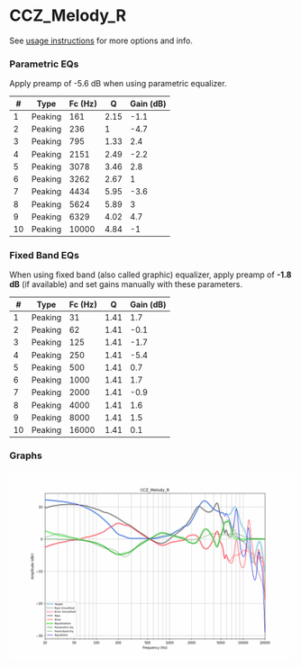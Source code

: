# CCZ_Melody_R
See [usage instructions](https://github.com/jaakkopasanen/AutoEq#usage) for more options and info.

### Parametric EQs
Apply preamp of -5.6 dB when using parametric equalizer.

|   # | Type    |   Fc (Hz) |    Q |   Gain (dB) |
|-----|---------|-----------|------|-------------|
|   1 | Peaking |       161 | 2.15 |        -1.1 |
|   2 | Peaking |       236 | 1    |        -4.7 |
|   3 | Peaking |       795 | 1.33 |         2.4 |
|   4 | Peaking |      2151 | 2.49 |        -2.2 |
|   5 | Peaking |      3078 | 3.46 |         2.8 |
|   6 | Peaking |      3262 | 2.67 |         1   |
|   7 | Peaking |      4434 | 5.95 |        -3.6 |
|   8 | Peaking |      5624 | 5.89 |         3   |
|   9 | Peaking |      6329 | 4.02 |         4.7 |
|  10 | Peaking |     10000 | 4.84 |        -1   |

### Fixed Band EQs
When using fixed band (also called graphic) equalizer, apply preamp of **-1.8 dB** (if available) and set gains manually with these parameters.

|   # | Type    |   Fc (Hz) |    Q |   Gain (dB) |
|-----|---------|-----------|------|-------------|
|   1 | Peaking |        31 | 1.41 |         1.7 |
|   2 | Peaking |        62 | 1.41 |        -0.1 |
|   3 | Peaking |       125 | 1.41 |        -1.7 |
|   4 | Peaking |       250 | 1.41 |        -5.4 |
|   5 | Peaking |       500 | 1.41 |         0.7 |
|   6 | Peaking |      1000 | 1.41 |         1.7 |
|   7 | Peaking |      2000 | 1.41 |        -0.9 |
|   8 | Peaking |      4000 | 1.41 |         1.6 |
|   9 | Peaking |      8000 | 1.41 |         1.5 |
|  10 | Peaking |     16000 | 1.41 |         0.1 |

### Graphs
![](./CCZ_Melody_R.png)
